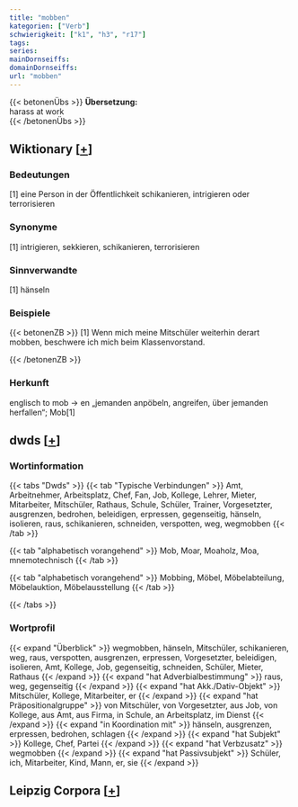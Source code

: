 ```yaml
---
title: "mobben"
kategorien: ["Verb"]
schwierigkeit: ["k1", "h3", "r17"]
tags:
series:
mainDornseiffs:
domainDornseiffs:
url: "mobben"
---
```


{{< betonenÜbs >}}
**Übersetzung:**  
harass  at work  
{{< /betonenÜbs >}}

## Wiktionary [[+](https://de.wiktionary.org/wiki/mobben)]

### Bedeutungen
[1] eine Person in der Öffentlichkeit schikanieren, intrigieren oder terrorisieren  

### Synonyme
[1] intrigieren, sekkieren, schikanieren, terrorisieren  

### Sinnverwandte
[1] hänseln  

### Beispiele
{{< betonenZB >}}
[1] Wenn mich meine Mitschüler weiterhin derart mobben, beschwere ich mich beim Klassenvorstand.  

{{< /betonenZB >}}
### Herkunft
englisch to mob → en „jemanden anpöbeln, angreifen, über jemanden herfallen“; Mob[1]  



## dwds [[+](https://www.dwds.de/wb/mobben)]

### Wortinformation
{{< tabs "Dwds" >}}
{{< tab "Typische Verbindungen" >}}
Amt, Arbeitnehmer, Arbeitsplatz, Chef, Fan, Job, Kollege, Lehrer, Mieter, Mitarbeiter, Mitschüler, Rathaus, Schule, Schüler, Trainer, Vorgesetzter, ausgrenzen, bedrohen, beleidigen, erpressen, gegenseitig, hänseln, isolieren, raus, schikanieren, schneiden, verspotten, weg, wegmobben
{{< /tab >}}

{{< tab "alphabetisch vorangehend" >}}
Mob, Moar, Moaholz, Moa, mnemotechnisch
{{< /tab >}}

{{< tab "alphabetisch vorangehend" >}}
Mobbing, Möbel, Möbelabteilung, Möbelauktion, Möbelausstellung
{{< /tab >}}

{{< /tabs >}}

### Wortprofil
{{< expand "Überblick" >}} wegmobben, hänseln, Mitschüler, schikanieren, weg, raus, verspotten, ausgrenzen, erpressen, Vorgesetzter, beleidigen, isolieren, Amt, Kollege, Job, gegenseitig, schneiden, Schüler, Mieter, Rathaus {{< /expand >}}
{{< expand "hat Adverbialbestimmung" >}} raus, weg, gegenseitig {{< /expand >}}
{{< expand "hat Akk./Dativ-Objekt" >}} Mitschüler, Kollege, Mitarbeiter, er {{< /expand >}}
{{< expand "hat Präpositionalgruppe" >}} von Mitschüler, von Vorgesetzter, aus Job, von Kollege, aus Amt, aus Firma, in Schule, an Arbeitsplatz, im Dienst {{< /expand >}}
{{< expand "in Koordination mit" >}} hänseln, ausgrenzen, erpressen, bedrohen, schlagen {{< /expand >}}
{{< expand "hat Subjekt" >}} Kollege, Chef, Partei {{< /expand >}}
{{< expand "hat Verbzusatz" >}} wegmobben {{< /expand >}}
{{< expand "hat Passivsubjekt" >}} Schüler, ich, Mitarbeiter, Kind, Mann, er, sie {{< /expand >}}

## Leipzig Corpora [[+](https://corpora.uni-leipzig.de/en/res?word=mobben&corpusId=deu_newscrawl-public_2018)]

